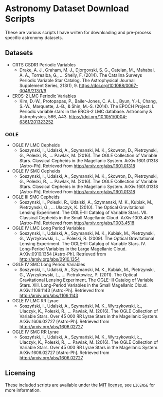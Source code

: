 # Astronomy Dataset Download Scripts
These are various scripts I have writen for downloading and pre-process specific astronomy datasets.

## Datasets
* CRTS CSDR1 Periodic Variables
  * Drake, A. J., Graham, M. J., Djorgovski, S. G., Catelan, M., Mahabal, A. A., Torrealba, G., … Shelly, F. (2014). The Catalina Surveys Periodic Variable Star Catalog. The Astrophysical Journal Supplement Series, 213(1), 9. https://doi.org/10.1088/0067-0049/213/1/9
* EROS-2 LMC Periodic Variables
  * Kim, D.-W., Protopapas, P., Bailer-Jones, C. A. L., Byun, Y.-I., Chang, S.-W., Marquette, J.-B., & Shin, M.-S. (2014). The EPOCH Project: I. Periodic variable stars in the EROS-2 LMC database. Astronomy & Astrophysics, 566, A43. https://doi.org/10.1051/0004-6361/201323252

### OGLE
* OGLE IV LMC Cepheids
  * Soszynski, I., Udalski, A., Szymanski, M. K., Skowron, D., Pietrzynski, G., Poleski, R., … Pawlak, M. (2016). The OGLE Collection of Variable Stars. Classical Cepheids in the Magellanic System. ArXiv:1601.01318 [Astro-Ph]. Retrieved from http://arxiv.org/abs/1601.01318
* OGLE IV SMC Cepheids
  * Soszynski, I., Udalski, A., Szymanski, M. K., Skowron, D., Pietrzynski, G., Poleski, R., … Pawlak, M. (2016). The OGLE Collection of Variable Stars. Classical Cepheids in the Magellanic System. ArXiv:1601.01318 [Astro-Ph]. Retrieved from http://arxiv.org/abs/1601.01318
* OGLE III SMC Cepheids
  * Soszynski, I., Poleski, R., Udalski, A., Szymanski, M. K., Kubiak, M., Pietrzynski, G., … Ulaczyk, K. (2010). The Optical Gravitational Lensing Experiment. The OGLE-III Catalog of Variable Stars. VII. Classical Cepheids in the Small Magellanic Cloud. ArXiv:1003.4518 [Astro-Ph]. Retrieved from http://arxiv.org/abs/1003.4518
* OGLE IV LMC Long Period Variables
  * Soszynski, I., Udalski, A., Szymanski, M. K., Kubiak, M., Pietrzynski, G., Wyrzykowski, L., … Poleski, R. (2009). The Optical Gravitational Lensing Experiment. The OGLE-III Catalog of Variable Stars. IV. Long-Period Variables in the Large Magellanic Cloud. ArXiv:0910.1354 [Astro-Ph]. Retrieved from http://arxiv.org/abs/0910.1354
* OGLE IV SMC Long Period Variables
  * Soszynski, I., Udalski, A., Szymanski, M. K., Kubiak, M., Pietrzynski, G., Wyrzykowski, L., … Pietrukowicz, P. (2011). The Optical Gravitational Lensing Experiment. The OGLE-III Catalog of Variable Stars. XIII. Long-Period Variables in the Small Magellanic Cloud. ArXiv:1109.1143 [Astro-Ph]. Retrieved from http://arxiv.org/abs/1109.1143
* OGLE IV LMC RR Lyrae
  * Soszyński, I., Udalski, A., Szymański, M. K., Wyrzykowski, Ł., Ulaczyk, K., Poleski, R., … Pawlak, M. (2016). The OGLE Collection of Variable Stars. Over 45 000 RR Lyrae Stars in the Magellanic System. ArXiv:1606.02727 [Astro-Ph]. Retrieved from http://arxiv.org/abs/1606.02727
* OGLE IV SMC RR Lyrae
  * Soszyński, I., Udalski, A., Szymański, M. K., Wyrzykowski, Ł., Ulaczyk, K., Poleski, R., … Pawlak, M. (2016). The OGLE Collection of Variable Stars. Over 45 000 RR Lyrae Stars in the Magellanic System. ArXiv:1606.02727 [Astro-Ph]. Retrieved from http://arxiv.org/abs/1606.02727

## Licensing
These included scripts are available under the [MIT license](https://opensource.org/licenses/MIT), see `LICENSE` for more information.
